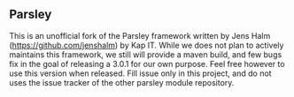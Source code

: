 Parsley
-------

This is an unofficial fork of the Parsley framework written by Jens Halm (https://github.com/jenshalm) by Kap IT.
While we does not plan to actively maintains this framework, we still will provide a maven build, and few bugs fix
in the goal of releasing a 3.0.1 for our own purpose.
Feel free however to use this version when released.
Fill issue only in this project, and do not uses the issue tracker of the other parsley module repository.